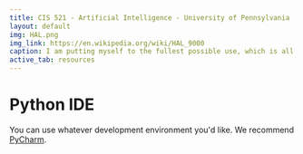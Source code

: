 ```yaml
---
title: CIS 521 - Artificial Intelligence - University of Pennsylvania
layout: default
img: HAL.png
img_link: https://en.wikipedia.org/wiki/HAL_9000
caption: I am putting myself to the fullest possible use, which is all I think that any conscious entity can ever hope to do. 
active_tab: resources 
---
```


# Python IDE

You can use whatever development environment you'd like.  We recommend [PyCharm](https://www.jetbrains.com/pycharm/).

